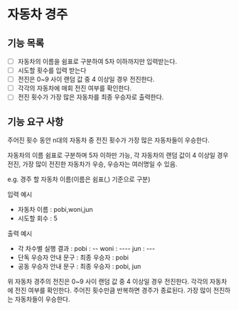 # 자동차 경주

## 기능 목록

- [ ] 자동차의 이름을 쉼표로 구분하여 5자 이하까지만 입력받는다.
- [ ] 시도할 횟수를 입력 받는다 
- [ ] 전진은 0~9 사이 랜덤 값 중 4 이상일 경우 전진한다.
- [ ] 각각의 자동차에 매회 전진 여부를 확인한다.
- [ ] 전진 횟수가 가장 많은 자동차를 최종 우승자로 출력한다.

## 기능 요구 사항

주어진 횟수 동안 n대의 자동차 중 전진 횟수가 가장 많은 자동차들이 우승한다.

자동차의 이름 쉼표로 구분하며 5자 이하만 가능,
각 자동차의 랜덤 값이 4 이상일 경우 전진,
가장 많이 전진한 자동차가 우승,
우승자는 여러명일 수 있음.

e.g. 경주 할 자동차 이름(이름은 쉼표(,) 기준으로 구분)

입력 예시
- 자동차 이름 : pobi,woni,jun
- 시도할 회수 : 5

출력 예시
- 각 차수별 실행 결과 :
  pobi : --
  woni : ----
  jun : ---
- 단독 우승자 안내 문구 : 최종 우승자 : pobi
- 공동 우승자 안내 문구 : 최종 우승자 : pobi, jun

위 자동차 경주의 전진은 0~9 사이 랜덤 값 중 4 이상일 경우 전진한다.
각각의 자동차에 전진 여부를 확인한다.
주어진 횟수만큼 반복하면 경주가 종료된다.
가장 많이 전진하는 자동차들이 우승한다.